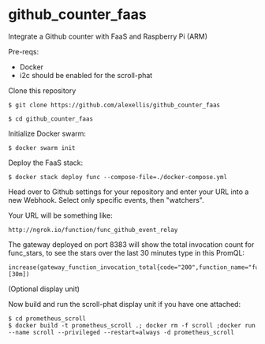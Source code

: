 # github_counter_faas
Integrate a Github counter with FaaS and Raspberry Pi (ARM)

Pre-reqs:

* Docker
* i2c should be enabled for the scroll-phat

Clone this repository

```
$ git clone https://github.com/alexellis/github_counter_faas

$ cd github_counter_faas
```

Initialize Docker swarm:

```
$ docker swarm init
```

Deploy the FaaS stack:

```
$ docker stack deploy func --compose-file=./docker-compose.yml
```

Head over to Github settings for your repository and enter your URL into a new Webhook. Select only specific events, then "watchers".

Your URL will be something like:

```
http://ngrok.io/function/func_github_event_relay
```

The gateway deployed on port 8383 will show the total invocation count for func_stars, to see the stars over the last 30 minutes type in this PromQL:

```
increase(gateway_function_invocation_total{code="200",function_name="func_star",instance="gateway:8080",job="gateway"}[30m])
```

(Optional display unit)

Now build and run the scroll-phat display unit if you have one attached:

```
$ cd prometheus_scroll
$ docker build -t prometheus_scroll .; docker rm -f scroll ;docker run --name scroll --privileged --restart=always -d prometheus_scroll
```

